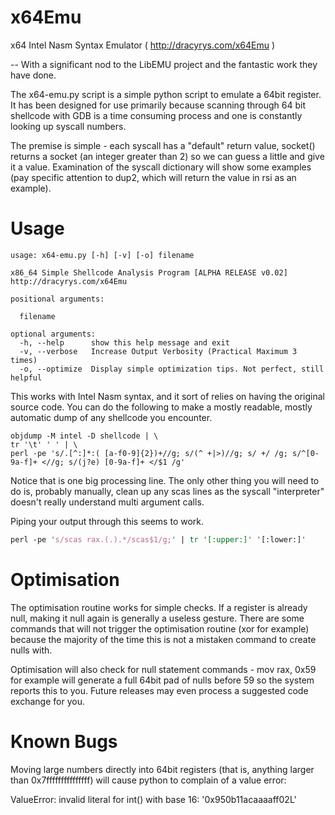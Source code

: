 x64Emu
======

x64 Intel Nasm Syntax Emulator ( http://dracyrys.com/x64Emu )

-- With a significant nod to the LibEMU project and the fantastic work they have done.

The x64-emu.py script is a simple python script to emulate a 64bit register. It has been
designed for use primarily because scanning through 64 bit shellcode with GDB is a time
consuming process and one is constantly looking up syscall numbers.

The premise is simple - each syscall has a "default" return value, socket() returns a
socket (an integer greater than 2) so we can guess a little and give it a value. Examination
of the syscall dictionary will show some examples (pay specific attention to dup2, which
will return the value in rsi as an example).

Usage
=====

```
usage: x64-emu.py [-h] [-v] [-o] filename

x86_64 Simple Shellcode Analysis Program [ALPHA RELEASE v0.02]
http://dracyrys.com/x64Emu

positional arguments:

  filename

optional arguments:
  -h, --help      show this help message and exit
  -v, --verbose   Increase Output Verbosity (Practical Maximum 3 times)
  -o, --optimize  Display simple optimization tips. Not perfect, still helpful
```

This works with Intel Nasm syntax, and it sort of relies on having the original
source code. You can do the following to make a mostly readable, mostly automatic
dump of any shellcode you encounter.

```
objdump -M intel -D shellcode | \
tr '\t' ' ' | \
perl -pe 's/.[^:]*:( [a-f0-9]{2})+//g; s/(^ +|>)//g; s/ +/ /g; s/^[0-9a-f]+ <//g; s/(j?e) [0-9a-f]+ </$1 /g'
```

Notice that is one big processing line. The only other thing you will need to do
is, probably manually, clean up any scas lines as the syscall "interpreter" doesn't really understand
multi argument calls.

Piping your output through this seems to work.

```perl
perl -pe 's/scas rax.(.).*/scas$1/g;' | tr '[:upper:]' '[:lower:]'
```

Optimisation
============

The optimisation routine works for simple checks. If a register is already null, making it null again is
generally a useless gesture. There are some commands that will not trigger the optimisation routine (xor
for example) because the majority of the time this is not a mistaken command to create nulls with.

Optimisation will also check for null statement commands - mov rax, 0x59 for example will generate a full
64bit pad of nulls before 59 so the system reports this to you. Future releases may even process a suggested
code exchange for you.

Known Bugs
==========

Moving large numbers directly into 64bit registers (that is, anything larger than  0x7fffffffffffffff) will cause python to complain of a value error:

ValueError: invalid literal for int() with base 16: '0x950b11acaaaaff02L'

